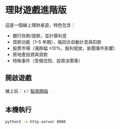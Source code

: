 # 理財遊戲進階版

這是一個線上理財桌遊，特色包含：
- 銀行存款/提款，並計算利息
- 貸款功能（1–5 年期），每回合自動計息與扣款
- 股票市場（漲跌幅 ±10%，股利發放，新聞事件影響）
- 房地產投資與貸款
- 特殊事件（受傷住院、投資決策等）

## 開啟遊戲
線上玩： 👉 [點我開始](https://<你的帳號>.github.io/money-game-advanced/)

## 本機執行
```bash
python3 -m http.server 8000
